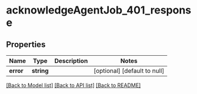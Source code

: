 # acknowledgeAgentJob_401_response

## Properties
Name | Type | Description | Notes
------------ | ------------- | ------------- | -------------
**error** | **string** |  | [optional] [default to null]

[[Back to Model list]](../README.md#documentation-for-models) [[Back to API list]](../README.md#documentation-for-api-endpoints) [[Back to README]](../README.md)


